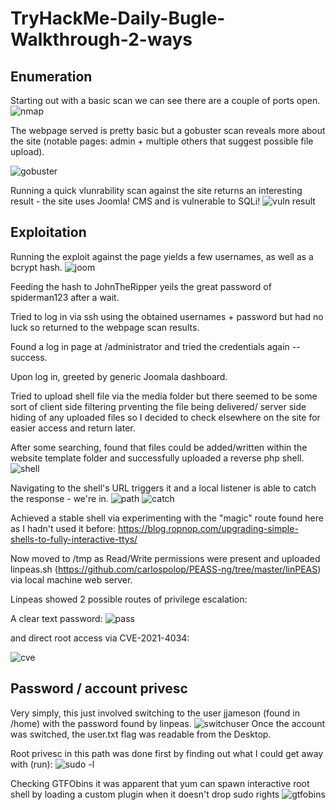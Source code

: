 # TryHackMe-Daily-Bugle-Walkthrough-2-ways

## Enumeration
Starting out with a basic scan we can see there are a couple of ports open.
![nmap](https://user-images.githubusercontent.com/103790652/218285114-f4b6987c-977e-4069-a4fe-c0d36757781e.png)

The webpage served is pretty basic but a gobuster scan reveals more about the site (notable pages: admin + multiple others that suggest possible file upload).

![gobuster](https://user-images.githubusercontent.com/103790652/218285545-78f84b84-78b8-4681-9bf4-2fe41f5f99fe.png)


Running a quick vlunrability scan against the site returns an interesting result - the site uses Joomla! CMS and is vulnerable to SQLi!
![vuln result](https://user-images.githubusercontent.com/103790652/218285261-cada9046-c786-4a7c-932f-7328a8112efc.png)

## Exploitation

Running the exploit against the page yields a few usernames, as well as a bcrypt hash.
![joom](https://user-images.githubusercontent.com/103790652/218285303-8f4b9622-a418-4c18-a0aa-91c69d3053f0.png)

Feeding the hash to JohnTheRipper yeils the great password of spiderman123 after a wait.

Tried to log in via ssh using the obtained usernames + password but had no luck so returned to the webpage scan results.

Found a log in page at /administrator and tried the credentials again -- success.

Upon log in, greeted by generic Joomala dashboard.

Tried to upload shell file via the media folder but there seemed to be some sort of client side filtering prventing the file being delivered/ server side hiding of any uploaded files so I decided to check elsewhere on the site for easier access and return later.

After some searching, found that files could be added/written within the website template folder and successfully uploaded a reverse php shell.
![shell](https://user-images.githubusercontent.com/103790652/218285526-d0671de3-2257-46bd-928c-f1851e9a6602.png)

Navigating to the shell's URL triggers it and a local listener is able to catch the response - we're in.
![path](https://user-images.githubusercontent.com/103790652/218285613-44560eff-7cdc-41d4-9292-4b8ebdd587e4.png)
![catch](https://user-images.githubusercontent.com/103790652/218285615-231dce4d-4fbe-4f0e-93a5-7400bb196362.png)

Achieved a stable shell via experimenting with the "magic" route found here as I hadn't used it before:
https://blog.ropnop.com/upgrading-simple-shells-to-fully-interactive-ttys/

Now moved to /tmp as Read/Write permissions were present and uploaded linpeas.sh (https://github.com/carlospolop/PEASS-ng/tree/master/linPEAS) via local machine web server.

Linpeas showed 2 possible routes of privilege escalation: 

A clear text password:
![pass](https://user-images.githubusercontent.com/103790652/218285845-5e3ee25c-65e9-4112-a154-f8ecae9abb24.png)

and direct root access via CVE-2021-4034:

![cve](https://user-images.githubusercontent.com/103790652/218285862-1969f37d-9dde-46eb-9605-bc7909a72aeb.png)

## Password / account privesc

Very simply, this just involved switching to the user jjameson (found in /home) with the password found by linpeas. 
![switchuser](https://user-images.githubusercontent.com/103790652/218285981-b737f694-059e-4d87-ad43-3f57345e66fe.png)
Once the account was switched, the user.txt flag was readable from the Desktop.

Root privesc in this path was done first by finding out what I could get away with (run):
![sudo -l](https://user-images.githubusercontent.com/103790652/218285995-45da6dd1-5498-4726-98ca-e7612ded7f16.png)

Checking GTFObins it was apparent that yum can spawn interactive root shell by loading a custom plugin when it doesn't drop sudo rights
![gtfobins](https://user-images.githubusercontent.com/103790652/218286023-b2ea3946-d28d-441c-8360-567673fb6f2a.png)









